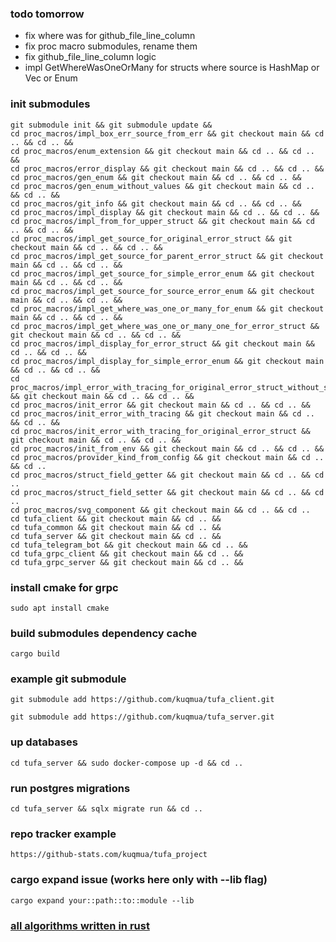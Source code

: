 ### todo tomorrow
* fix where was for github_file_line_column
* fix proc macro submodules, rename them
* fix github_file_line_column logic
* impl GetWhereWasOneOrMany for structs where source is HashMap or Vec or Enum

### init submodules 
```
git submodule init && git submodule update && 
cd proc_macros/impl_box_err_source_from_err && git checkout main && cd .. && cd .. &&
cd proc_macros/enum_extension && git checkout main && cd .. && cd .. &&
cd proc_macros/error_display && git checkout main && cd .. && cd .. &&
cd proc_macros/gen_enum && git checkout main && cd .. && cd .. &&
cd proc_macros/gen_enum_without_values && git checkout main && cd .. && cd .. &&
cd proc_macros/git_info && git checkout main && cd .. && cd .. &&
cd proc_macros/impl_display && git checkout main && cd .. && cd .. &&
cd proc_macros/impl_from_for_upper_struct && git checkout main && cd .. && cd .. &&
cd proc_macros/impl_get_source_for_original_error_struct && git checkout main && cd .. && cd .. &&
cd proc_macros/impl_get_source_for_parent_error_struct && git checkout main && cd .. && cd .. &&
cd proc_macros/impl_get_source_for_simple_error_enum && git checkout main && cd .. && cd .. &&
cd proc_macros/impl_get_source_for_source_error_enum && git checkout main && cd .. && cd .. &&
cd proc_macros/impl_get_where_was_one_or_many_for_enum && git checkout main && cd .. && cd .. &&
cd proc_macros/impl_get_where_was_one_or_many_one_for_error_struct && git checkout main && cd .. && cd .. &&
cd proc_macros/impl_display_for_error_struct && git checkout main && cd .. && cd .. &&
cd proc_macros/impl_display_for_simple_error_enum && git checkout main && cd .. && cd .. &&
cd proc_macros/impl_error_with_tracing_for_original_error_struct_without_source_enum && git checkout main && cd .. && cd .. &&
cd proc_macros/init_error && git checkout main && cd .. && cd .. &&
cd proc_macros/init_error_with_tracing && git checkout main && cd .. && cd .. &&
cd proc_macros/init_error_with_tracing_for_original_error_struct && git checkout main && cd .. && cd .. &&
cd proc_macros/init_from_env && git checkout main && cd .. && cd .. &&
cd proc_macros/provider_kind_from_config && git checkout main && cd .. && cd ..
cd proc_macros/struct_field_getter && git checkout main && cd .. && cd ..
cd proc_macros/struct_field_setter && git checkout main && cd .. && cd ..
cd proc_macros/svg_component && git checkout main && cd .. && cd ..
cd tufa_client && git checkout main && cd .. && 
cd tufa_common && git checkout main && cd .. && 
cd tufa_server && git checkout main && cd .. && 
cd tufa_telegram_bot && git checkout main && cd .. && 
cd tufa_grpc_client && git checkout main && cd .. && 
cd tufa_grpc_server && git checkout main && cd .. && 

```
### install cmake for grpc
```
sudo apt install cmake
```
### build submodules dependency cache
```
cargo build
```
### example git submodule
```
git submodule add https://github.com/kuqmua/tufa_client.git
```
```
git submodule add https://github.com/kuqmua/tufa_server.git
```
### up databases
```
cd tufa_server && sudo docker-compose up -d && cd ..
```
### run postgres migrations
```  
cd tufa_server && sqlx migrate run && cd ..
```
### repo tracker example
```
https://github-stats.com/kuqmua/tufa_project
```
### cargo expand issue (works here only with --lib flag)
```
cargo expand your::path::to::module --lib
```
### [all algorithms written in rust](https://github.com/TheAlgorithms/Rust)
